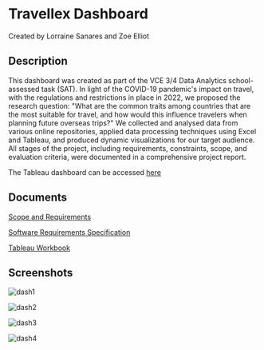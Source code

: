 # Travellex Dashboard

Created by Lorraine Sanares and Zoe Elliot

## Description

This dashboard was created as part of the VCE 3/4 Data Analytics school-assessed task (SAT). In light of the COVID-19 pandemic's impact on travel, with the regulations and restrictions in place in 2022, we proposed the research question: "What are the common traits among countries that are the most suitable for travel, and how would this influence travelers when planning future overseas trips?" We collected and analysed data from various online repositories, applied data processing techniques using Excel and Tableau, and produced dynamic visualizations for our target audience. All stages of the project, including requirements, constraints, scope, and evaluation criteria, were documented in a comprehensive project report.

The Tableau dashboard can be accessed [here](https://public.tableau.com/app/profile/lorraine.sanares/viz/Travellex/Besttime)

## Documents

[Scope and Requirements](https://github.com/Raine0554/travellex/blob/main/SAT%20Scope%20and%20Requirements.docx)

[Software Requirements Specification](https://github.com/Raine0554/travellex/blob/main/SAT%20final.docx)

[Tableau Workbook](https://github.com/Raine0554/travellex/blob/main/Travellex.twbx)

## Screenshots

![dash1](https://github.com/user-attachments/assets/9fbf6c62-ada6-4ea1-aa38-8d55c9496186)

![dash2](https://github.com/user-attachments/assets/046181f3-2642-4e16-b937-883ea31689c9)

![dash3](https://github.com/user-attachments/assets/c5c4ed9e-57c2-43b3-8b98-fe0b28cabf58)

![dash4](https://github.com/user-attachments/assets/d0fa7f68-4d1f-469b-aea8-2563efe57c5e)






